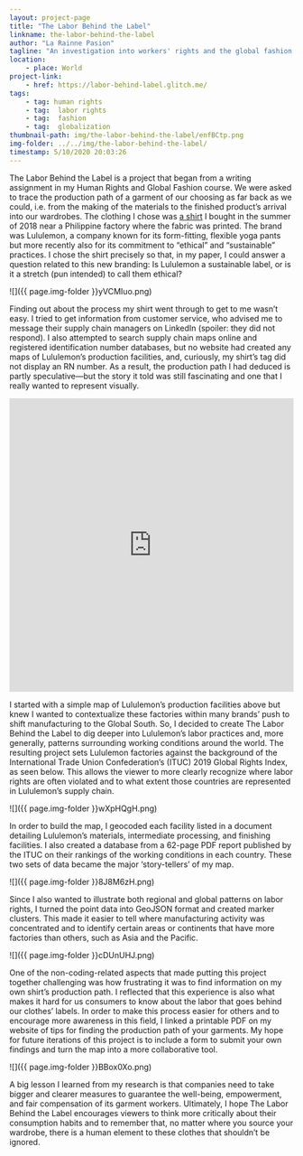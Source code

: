 ```yaml
---
layout: project-page
title: "The Labor Behind the Label"
linkname: the-labor-behind-the-label
author: "La Rainne Pasion"
tagline: "An investigation into workers' rights and the global fashion supply chain"
location:
    - place: World
project-link:
    - href: https://labor-behind-label.glitch.me/
tags:
    - tag: human rights
    - tag:  labor rights
    - tag:  fashion
    - tag:  globalization
thumbnail-path: img/the-labor-behind-the-label/enfBCtp.png
img-folder: ../../img/the-labor-behind-the-label/
timestamp: 5/10/2020 20:03:26
---
```

The Labor Behind the Label is a project that began from a writing assignment in my Human Rights and Global Fashion course. We were asked to trace the production path of a garment of our choosing as far back as we could, i.e. from the making of the materials to the finished product’s arrival into our wardrobes. The clothing I chose was [a shirt](https://shop.lululemon.com/p/tops-short-sleeve/Swiftly-Tech-SS-Breeze/_/prod9030598?color=3327) I bought in the summer of 2018 near a Philippine factory where the fabric was printed. The brand was Lululemon, a company known for its form-fitting, flexible yoga pants but more recently also for its commitment to “ethical” and “sustainable” practices. I chose the shirt precisely so that, in my paper, I could answer a question related to this new branding: Is Lululemon a sustainable label, or is it a stretch (pun intended) to call them ethical?

![]({{ page.img-folder }}yVCMIuo.png)

Finding out about the process my shirt went through to get to me wasn’t easy. I tried to get information from customer service, who advised me to message their supply chain managers on LinkedIn (spoiler: they did not respond). I also attempted to search supply chain maps online and registered identification number databases, but no website had created any maps of Lululemon’s production facilities, and, curiously, my shirt’s tag did not display an RN number. As a result, the production path I had deduced is partly speculative—but the story it told was still fascinating and one that I really wanted to represent visually.

<iframe width="100%" height="520" frameborder="0" src="https://thenewschool.carto.com/u/larainnep/builder/a6812981-97e1-42e2-8306-58c1efe93bba/embed" allowfullscreen webkitallowfullscreen mozallowfullscreen oallowfullscreen msallowfullscreen></iframe>

I started with a simple map of Lululemon’s production facilities above but knew I wanted to contextualize these factories within many brands’ push to shift manufacturing to the Global South. So, I decided to create The Labor Behind the Label to dig deeper into Lululemon’s labor practices and, more generally, patterns surrounding working conditions around the world. The resulting project sets Lululemon factories against the background of the International Trade Union Confederation’s (ITUC) 2019 Global Rights Index, as seen below. This allows the viewer to more clearly recognize where labor rights are often violated and to what extent those countries are represented in Lululemon’s supply chain.

![]({{ page.img-folder }}wXpHQgH.png)

In order to build the map, I geocoded each facility listed in a document detailing Lululemon’s materials, intermediate processing, and finishing facilities. I also created a database from a 62-page PDF report published by the ITUC on their rankings of the working conditions in each country. These two sets of data became the major ‘story-tellers’ of my map.

![]({{ page.img-folder }}8J8M6zH.png)

Since I also wanted to illustrate both regional and global patterns on labor rights, I turned the point data into GeoJSON format and created marker clusters. This made it easier to tell where manufacturing activity was concentrated and to identify certain areas or continents that have more factories than others, such as Asia and the Pacific.

![]({{ page.img-folder }}cDUnUHJ.png)

One of the non-coding-related aspects that made putting this project together challenging was how frustrating it was to find information on my own shirt’s production path. I reflected that this experience is also what makes it hard for us consumers to know about the labor that goes behind our clothes’ labels. In order to make this process easier for others and to encourage more awareness in this field, I linked a printable PDF on my website of tips for finding the production path of your garments. My hope for future iterations of this project is to include a form to submit your own findings and turn the map into a more collaborative tool.

![]({{ page.img-folder }}BBox0Xo.png)

A big lesson I learned from my research is that companies need to take bigger and clearer measures to guarantee the well-being, empowerment, and fair compensation of its garment workers. Ultimately, I hope The Labor Behind the Label encourages viewers to think more critically about their consumption habits and to remember that, no matter where you source your wardrobe, there is a human element to these clothes that shouldn’t be ignored.
